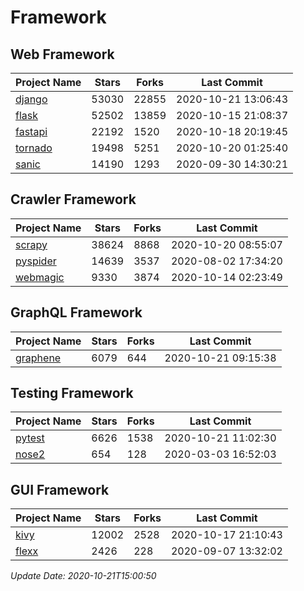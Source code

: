 # Framework

## Web Framework
| Project Name | Stars | Forks | Last Commit |
| ------------ | ----- | ----- | ----------- |
| [django](https://github.com/django/django) | 53030 | 22855 | 2020-10-21 13:06:43 |
| [flask](https://github.com/pallets/flask) | 52502 | 13859 | 2020-10-15 21:08:37 |
| [fastapi](https://github.com/tiangolo/fastapi) | 22192 | 1520 | 2020-10-18 20:19:45 |
| [tornado](https://github.com/tornadoweb/tornado) | 19498 | 5251 | 2020-10-20 01:25:40 |
| [sanic](https://github.com/huge-success/sanic) | 14190 | 1293 | 2020-09-30 14:30:21 |

## Crawler Framework
| Project Name | Stars | Forks | Last Commit |
| ------------ | ----- | ----- | ----------- |
| [scrapy](https://github.com/scrapy/scrapy) | 38624 | 8868 | 2020-10-20 08:55:07 |
| [pyspider](https://github.com/binux/pyspider) | 14639 | 3537 | 2020-08-02 17:34:20 |
| [webmagic](https://github.com/code4craft/webmagic) | 9330 | 3874 | 2020-10-14 02:23:49 |

## GraphQL Framework
| Project Name | Stars | Forks | Last Commit |
| ------------ | ----- | ----- | ----------- |
| [graphene](https://github.com/graphql-python/graphene) | 6079 | 644 | 2020-10-21 09:15:38 |

## Testing Framework
| Project Name | Stars | Forks | Last Commit |
| ------------ | ----- | ----- | ----------- |
| [pytest](https://github.com/pytest-dev/pytest) | 6626 | 1538 | 2020-10-21 11:02:30 |
| [nose2](https://github.com/nose-devs/nose2) | 654 | 128 | 2020-03-03 16:52:03 |

## GUI Framework
| Project Name | Stars | Forks | Last Commit |
| ------------ | ----- | ----- | ----------- |
| [kivy](https://github.com/kivy/kivy) | 12002 | 2528 | 2020-10-17 21:10:43 |
| [flexx](https://github.com/flexxui/flexx) | 2426 | 228 | 2020-09-07 13:32:02 |

*Update Date: 2020-10-21T15:00:50*